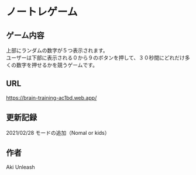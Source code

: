 # ノートレゲーム

## ゲーム内容

上部にランダムの数字が５つ表示されます。  
ユーザーは下部に表示される０から９のボタンを押して、３０秒間にどれだけ多くの数字を押せるかを競うゲームです。

## URL

https://brain-training-ac1bd.web.app/

## 更新記録

2021/02/28 モードの追加（Nomal or kids）

## 作者

Aki Unleash
